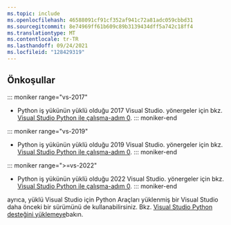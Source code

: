 ```yaml
---
ms.topic: include
ms.openlocfilehash: 46588091cf91cf352af941c72a81adc059cbbd31
ms.sourcegitcommit: 8e74969ff61b609c89b3139434dff5a742c18ff4
ms.translationtype: MT
ms.contentlocale: tr-TR
ms.lasthandoff: 09/24/2021
ms.locfileid: "128429319"
---
```

## <a name="prerequisites"></a>Önkoşullar

::: moniker range="vs-2017"
- Python iş yükünün yüklü olduğu 2017 Visual Studio. yönergeler için bkz. [Visual Studio Python ile çalışma-adım 0](../tutorial-working-with-python-in-visual-studio-step-00-installation.md).
::: moniker-end

::: moniker range="vs-2019"
- Python iş yükünün yüklü olduğu 2019 Visual Studio. yönergeler için bkz. [Visual Studio Python ile çalışma-adım 0](../tutorial-working-with-python-in-visual-studio-step-00-installation.md).
::: moniker-end

::: moniker range=">=vs-2022"
- Python iş yükünün yüklü olduğu 2022 Visual Studio. yönergeler için bkz. [Visual Studio Python ile çalışma-adım 0](../tutorial-working-with-python-in-visual-studio-step-00-installation.md).
::: moniker-end

ayrıca, yüklü Visual Studio için Python Araçları yüklenmiş bir Visual Studio daha önceki bir sürümünü de kullanabilirsiniz. Bkz. [Visual Studio Python desteğini yüklemeye](../installing-python-support-in-visual-studio.md)bakın.
